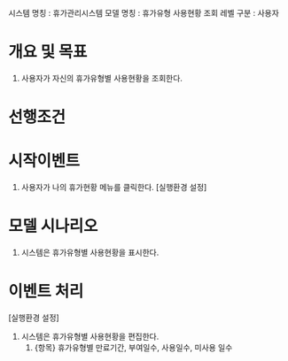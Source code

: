 시스템 명칭 : 휴가관리시스템
모델 명칭 : 휴가유형 사용현황 조회
레벨 구분 : 사용자

# 개요 및 목표
1. 사용자가 자신의 휴가유형별 사용현황을 조회한다.

# 선행조건

# 시작이벤트
1. 사용자가 나의 휴가현황 메뉴를 클릭한다. [실행환경 설정]

# 모델 시나리오
1. 시스템은 휴가유형별 사용현황을 표시한다.

# 이벤트 처리
[실행환경 설정]
1. 시스템은 휴가유형별 사용현황을 편집한다.
	1. {항목} 휴가유형별 만료기간, 부여일수, 사용일수, 미사용 일수
